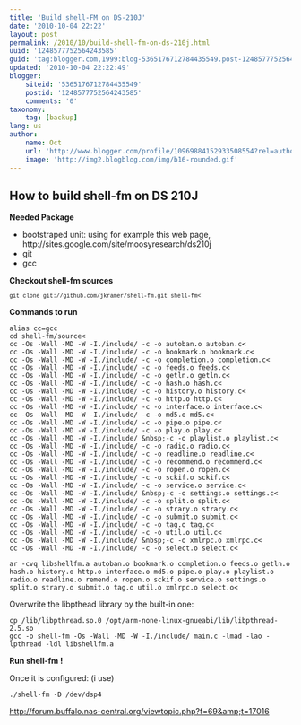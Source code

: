 ```yaml
---
title: 'Build shell-FM on DS-210J'
date: '2010-10-04 22:22'
layout: post
permalink: /2010/10/build-shell-fm-on-ds-210j.html
uuid: '1248577752564243585'
guid: 'tag:blogger.com,1999:blog-5365176712784435549.post-1248577752564243585'
updated: '2010-10-04 22:22:49'
blogger:
    siteid: '5365176712784435549'
    postid: '1248577752564243585'
    comments: '0'
taxonomy:
    tag: [backup]
lang: us
author:
    name: Oct
    url: 'http://www.blogger.com/profile/10969884152933508554?rel=author'
    image: 'http://img2.blogblog.com/img/b16-rounded.gif'
---
```


## How to build shell-fm on DS 210J</span>

<b>Needed Package</b>


<ul><li>bootstraped unit:&nbsp;using for example this web page, http://sites.google.com/site/moosyresearch/ds210j</li>
<li>git</li>
<li>gcc</li>
</ul>

<b>Checkout shell-fm sources</b>

<span class="Apple-style-span" style="font-family: 'Courier New', Courier, monospace;"><span class="Apple-style-span" style="font-size: x-small;">git clone git://github.com/jkramer/shell-fm.git shell-fm<

<b>Commands to run</b>

```
alias cc=gcc
cd shell-fm/source<
cc -Os -Wall -MD -W -I./include/ -c -o autoban.o autoban.c<
cc -Os -Wall -MD -W -I./include/ -c -o bookmark.o bookmark.c<
cc -Os -Wall -MD -W -I./include/ -c -o completion.o completion.c<
cc -Os -Wall -MD -W -I./include/ -c -o feeds.o feeds.c<
cc -Os -Wall -MD -W -I./include/ -c -o getln.o getln.c<
cc -Os -Wall -MD -W -I./include/ -c -o hash.o hash.c<
cc -Os -Wall -MD -W -I./include/ -c -o history.o history.c<
cc -Os -Wall -MD -W -I./include/ -c -o http.o http.c<
cc -Os -Wall -MD -W -I./include/ -c -o interface.o interface.c<
cc -Os -Wall -MD -W -I./include/ -c -o md5.o md5.c<
cc -Os -Wall -MD -W -I./include/ -c -o pipe.o pipe.c<
cc -Os -Wall -MD -W -I./include/ -c -o play.o play.c<
cc -Os -Wall -MD -W -I./include/ &nbsp;-c -o playlist.o playlist.c<
cc -Os -Wall -MD -W -I./include/ -c -o radio.o radio.c<
cc -Os -Wall -MD -W -I./include/ -c -o readline.o readline.c<
cc -Os -Wall -MD -W -I./include/ -c -o recommend.o recommend.c<
cc -Os -Wall -MD -W -I./include/ -c -o ropen.o ropen.c<
cc -Os -Wall -MD -W -I./include/ -c -o sckif.o sckif.c<
cc -Os -Wall -MD -W -I./include/ -c -o service.o service.c<
cc -Os -Wall -MD -W -I./include/ &nbsp;-c -o settings.o settings.c<
cc -Os -Wall -MD -W -I./include/ -c -o split.o split.c<
cc -Os -Wall -MD -W -I./include/ -c -o strary.o strary.c<
cc -Os -Wall -MD -W -I./include/ -c -o submit.o submit.c<
cc -Os -Wall -MD -W -I./include/ -c -o tag.o tag.c<
cc -Os -Wall -MD -W -I./include/ -c -o util.o util.c<
cc -Os -Wall -MD -W -I./include/ &nbsp;-c -o xmlrpc.o xmlrpc.c<
cc -Os -Wall -MD -W -I./include/ -c -o select.o select.c<

ar -cvq libshellfm.a autoban.o bookmark.o completion.o feeds.o getln.o hash.o history.o http.o interface.o md5.o pipe.o play.o playlist.o radio.o readline.o remend.o ropen.o sckif.o service.o settings.o split.o strary.o submit.o tag.o util.o xmlrpc.o select.o<
```

Overwrite the libpthead library by the built-in one:

```
cp /lib/libpthread.so.0 /opt/arm-none-linux-gnueabi/lib/libpthread-2.5.so
gcc -o shell-fm -Os -Wall -MD -W -I./include/ main.c -lmad -lao -lpthread -ldl libshellfm.a
```

<b>Run shell-fm !</b>

Once it is configured: (i use)

```
./shell-fm -D /dev/dsp4
```













http://forum.buffalo.nas-central.org/viewtopic.php?f=69&amp;t=17016

